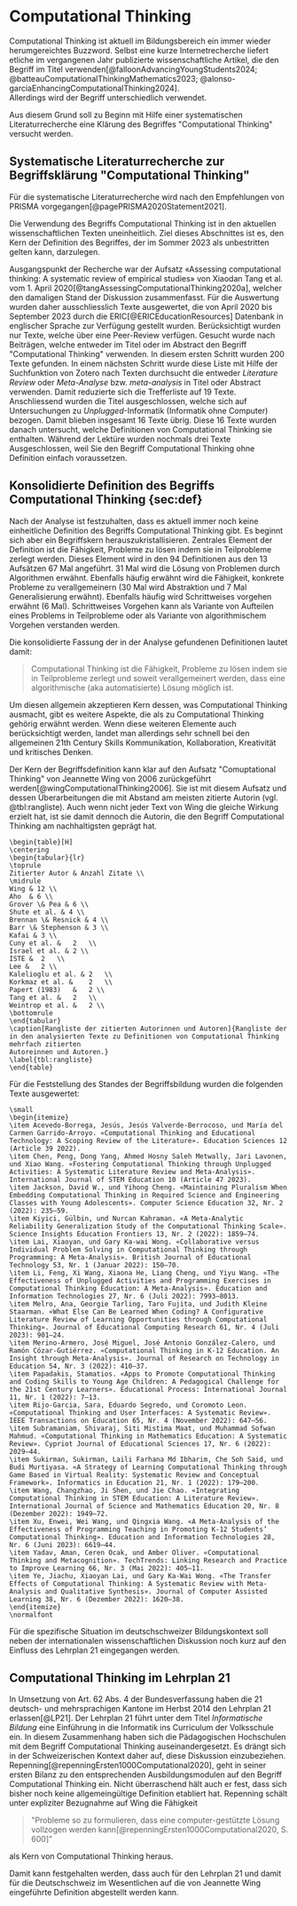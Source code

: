 # Computational Thinking

Computational Thinking ist aktuell im Bildungsbereich ein immer
wieder herumgereichtes Buzzword.
Selbst eine kurze Internetrecherche liefert etliche im vergangenen Jahr
publizierte wissenschaftliche Artikel, die den Begriff im Titel
verwenden[@falloonAdvancingYoungStudents2024;
@batteauComputationalThinkingMathematics2023;
@alonso-garciaEnhancingComputationalThinking2024].  
Allerdings wird der Begriff unterschiedlich verwendet. 

Aus diesem Grund soll zu Beginn mit Hilfe einer systematischen
Literaturrecherche eine Klärung des Begriffes "Computational Thinking"
versucht werden.

## Systematische Literaturrecherche zur Begriffsklärung "Computational Thinking"

Für die systematische Literaturrecherche wird nach den Empfehlungen von
PRISMA vorgegangen[@pagePRISMA2020Statement2021].

Die Verwendung des Begriffs Computational Thinking ist in den aktuellen
wissenschaftlichen Texten uneinheitlich. Ziel dieses Abschnittes ist 
es, den Kern der Definition des Begriffes, der im Sommer 2023 als
unbestritten gelten kann, darzulegen.

Ausgangspunkt der Recherche war der Aufsatz «Assessing computational thinking: A systematic review of empirical
studies» von Xiaodan Tang et al. vom 1. April
2020[@tangAssessingComputationalThinking2020a], welcher den damaligen
Stand der Diskussion zusammenfasst. 
Für die Auswertung wurden daher ausschliesslich Texte ausgewertet, die
von April 2020 bis September 2023 durch
die ERIC[@ERICEducationResources] Datenbank in englischer Sprache zur
Verfügung gestellt wurden. Berücksichtigt wurden nur Texte, welche über
eine Peer-Review verfügen.
Gesucht wurde nach Beiträgen, welche entweder im Titel oder im Abstract
den Begriff "Computational Thinking" verwenden.
In diesem ersten Schritt wurden 200 Texte gefunden. In einem nächsten
Schritt wurde diese Liste mit Hilfe der Suchfunktion von Zotero nach
Texten durchsucht die entweder *Literature Review* oder *Meta-Analyse*
bzw. *meta-analysis*
in Titel oder Abstract verwenden. Damit reduzierte sich die Trefferliste
auf 19 Texte. Anschliessend wurden die Titel ausgeschlossen, welche sich
auf Untersuchungen zu *Unplugged*-Informatik (Informatik ohne Computer)
bezogen. Damit blieben insgesamt 16 Texte übrig. Diese 16 Texte wurden
danach untersucht, welche Definitionen
von Computational Thinking sie enthalten. Während der Lektüre wurden
nochmals drei 
Texte Ausgeschlossen, weil Sie den Begriff Computational Thinking ohne Definition
einfach voraussetzen.

## Konsolidierte Definition des Begriffs Computational Thinking {sec:def}

Nach der Analyse ist festzuhalten, dass es aktuell immer noch keine
einheitliche Definition des Begriffs Computational Thinking gibt. 
Es beginnt sich aber ein Begriffskern
herauszukristallisieren. Zentrales Element der Definition ist die Fähigkeit, Probleme zu
lösen indem sie in Teilprobleme zerlegt werden. Dieses Element wird in
den 94 Definitionen aus den 13 Aufsätzen 67 Mal angeführt. 31 Mal wird die
Lösung von Problemen durch Algorithmen erwähnt. Ebenfalls häufig erwähnt
wird die Fähigkeit, konkrete Probleme zu verallgemeinern (30 Mal wird
Abstraktion und 7 Mal Generalisierung erwähnt). Ebenfalls häufig wird
Schrittweises vorgehen erwähnt (6 Mal). Schrittweises Vorgehen kann als
Variante von Aufteilen eines Problems in Teilprobleme oder als Variante
von algorithmischem Vorgehen verstanden werden.

Die konsolidierte Fassung der in der Analyse gefundenen Definitionen
lautet damit:

>Computational Thinking ist die Fähigkeit, Probleme zu lösen
>indem sie in Teilprobleme zerlegt und soweit verallgemeinert werden,
>dass eine algorithmische (aka automatisierte) Lösung möglich ist.

Um diesen allgemein akzeptieren Kern dessen, was Computational Thinking ausmacht, gibt es
weitere Aspekte, die als zu Computational Thinking gehörig erwähnt
werden. Wenn diese weiteren Elemente auch berücksichtigt werden, landet
man allerdings
sehr schnell bei den allgemeinen 21th Century Skills
Kommunikation, Kollaboration, Kreativität und kritisches Denken.

Der Kern der Begriffsdefinition kann klar auf den Aufsatz "Comuptational
Thinking" von Jeannette Wing von 2006 zurückgeführt
werden[@wingComputationalThinking2006]. Sie ist mit diesem Aufsatz und
dessen 
Überarbeitungen die mit Abstand am meisten zitierte
Autorin (vgl. @tbl:rangliste). Auch wenn nicht jeder Text von Wing die gleiche
Wirkung erzielt hat, ist sie damit dennoch die Autorin, die den Begriff Computational Thinking
am nachhaltigsten geprägt hat.

```{=latex}
\begin{table}[H]
\centering
\begin{tabular}{lr}
\toprule
Zitierter Autor & Anzahl Zitate \\
\midrule
Wing & 12 \\
Aho  & 6 \\
Grover \& Pea & 6 \\
Shute et al. & 4 \\
Brennan \& Resnick & 4 \\
Barr \& Stephenson & 3 \\
Kafai & 3 \\
Cuny et al. &	2	\\
Israel et al. & 2 \\
ISTE &	2	\\
Lee &	2 \\
Kalelioglu et al. &	2	\\
Korkmaz et al. &	2	\\
Papert (1983)	&	2 \\
Tang et al. &	2	\\
Weintrop et al. &	2 \\
\bottomrule
\end{tabular}
\caption[Rangliste der zitierten Autorinnen und Autoren]{Rangliste der
in den analysierten Texte zu Definitionen von Computational Thinking mehrfach zitierten
Autoreinnen und Autoren.}
\label{tbl:rangliste}
\end{table}
```
Für die Feststellung des Standes der Begriffsbildung wurden die
folgenden Texte ausgewertet:

```{=latex}
\small
\begin{itemize}
\item Acevedo-Borrega, Jesús, Jesús Valverde-Berrocoso, und María del Carmen Garrido-Arroyo. «Computational Thinking and Educational Technology: A Scoping Review of the Literature». Education Sciences 12 (Article 39 2022).  
\item Chen, Peng, Dong Yang, Ahmed Hosny Saleh Metwally, Jari Lavonen, und Xiao Wang. «Fostering Computational Thinking through Unplugged Activities: A Systematic Literature Review and Meta-Analysis». International Journal of STEM Education 10 (Article 47 2023).  
\item Jackson, David W., und Yihong Cheng. «Maintaining Pluralism When Embedding Computational Thinking in Required Science and Engineering Classes with Young Adolescents». Computer Science Education 32, Nr. 2 (2022): 235–59.  
\item Kiyici, Gülbin, und Nurcan Kahraman. «A Meta-Analytic Reliability Generalization Study of the Computational Thinking Scale». Science Insights Education Frontiers 13, Nr. 2 (2022): 1859–74.  
\item Lai, Xiaoyan, und Gary Ka-wai Wong. «Collaborative versus Individual Problem Solving in Computational Thinking through Programming: A Meta-Analysis». British Journal of Educational Technology 53, Nr. 1 (Januar 2022): 150–70.  
\item Li, Feng, Xi Wang, Xiaona He, Liang Cheng, und Yiyu Wang. «The Effectiveness of Unplugged Activities and Programming Exercises in Computational Thinking Education: A Meta-Analysis». Education and Information Technologies 27, Nr. 6 (Juli 2022): 7993–8013.  
\item Melro, Ana, Georgie Tarling, Taro Fujita, und Judith Kleine Staarman. «What Else Can Be Learned When Coding? A Configurative Literature Review of Learning Opportunities through Computational Thinking». Journal of Educational Computing Research 61, Nr. 4 (Juli 2023): 901–24.  
\item Merino-Armero, José Miguel, José Antonio González-Calero, und Ramón Cózar-Gutiérrez. «Computational Thinking in K-12 Education. An Insight through Meta-Analysis». Journal of Research on Technology in Education 54, Nr. 3 (2022): 410–37.  
\item Papadakis, Stamatios. «Apps to Promote Computational Thinking and Coding Skills to Young Age Children: A Pedagogical Challenge for the 21st Century Learners». Educational Process: International Journal 11, Nr. 1 (2022): 7–13.  
\item Rijo-Garcia, Sara, Eduardo Segredo, und Coromoto Leon. «Computational Thinking and User Interfaces: A Systematic Review». IEEE Transactions on Education 65, Nr. 4 (November 2022): 647–56.  
\item Subramaniam, Shivaraj, Siti Mistima Maat, und Muhammad Sofwan Mahmud. «Computational Thinking in Mathematics Education: A Systematic Review». Cypriot Journal of Educational Sciences 17, Nr. 6 (2022): 2029–44.  
\item Sukirman, Sukirman, Laili Farhana Md Ibharim, Che Soh Said, und Budi Murtiyasa. «A Strategy of Learning Computational Thinking through Game Based in Virtual Reality: Systematic Review and Conceptual Framework». Informatics in Education 21, Nr. 1 (2022): 179–200.  
\item Wang, Changzhao, Ji Shen, und Jie Chao. «Integrating Computational Thinking in STEM Education: A Literature Review». International Journal of Science and Mathematics Education 20, Nr. 8 (Dezember 2022): 1949–72.  
\item Xu, Enwei, Wei Wang, und Qingxia Wang. «A Meta-Analysis of the Effectiveness of Programming Teaching in Promoting K-12 Students’ Computational Thinking». Education and Information Technologies 28, Nr. 6 (Juni 2023): 6619–44.  
\item Yadav, Aman, Ceren Ocak, und Amber Oliver. «Computational Thinking and Metacognition». TechTrends: Linking Research and Practice to Improve Learning 66, Nr. 3 (Mai 2022): 405–11.  
\item Ye, Jiachu, Xiaoyan Lai, und Gary Ka-Wai Wong. «The Transfer Effects of Computational Thinking: A Systematic Review with Meta-Analysis and Qualitative Synthesis». Journal of Computer Assisted Learning 38, Nr. 6 (Dezember 2022): 1620–38.  
\end{itemize}
\normalfont
```

Für die spezifische Situation im deutschschweizer Bildungskontext soll
neben der internationalen wissenschaftlichen Diskussion noch kurz auf
den Einfluss des Lehrplan 21 eingegangen werden.

## Computational Thinking im Lehrplan 21

In Umsetzung von Art. 62 Abs. 4 der Bundesverfassung haben die 21
deutsch- und mehrsprachigen Kantone im Herbst 2014 den Lehrplan 21
erlassen[@LP21]. Der Lehrplan 21 führt unter dem Titel *Informatische
Bildung* eine
Einführung in die Informatik ins Curriculum der Volksschule ein. In
diesem Zusammenhang haben sich die Pädagogischen Hochschulen mit dem
Begriff Computational Thinking auseinandergesetzt. Es drängt sich in der Schweizerischen
Kontext daher auf, diese Diskussion einzubeziehen.
Repenning[@repenningErsten1000Computational2020], geht in seiner ersten
Bilanz zu den entsprechenden Ausbildungsmodulen auf den Begriff Computational Thinking
ein. Nicht überraschend hält auch er fest, dass sich bisher noch keine
allgemeingültige Definition etabliert hat. Repenning
schält unter expliziter Bezugnahme auf Wing die Fähigkeit 

>"Probleme so zu formulieren, dass eine computer-gestützte Lösung
>vollzogen werden kann[@repenningErsten1000Computational2020, S. 600]" 

als Kern von Computational Thinking heraus. 

Damit kann festgehalten werden, dass auch für den Lehrplan 21 und damit
für die Deutschschweiz im
Wesentlichen auf die von Jeannette Wing eingeführte Definition abgestellt
werden kann.
